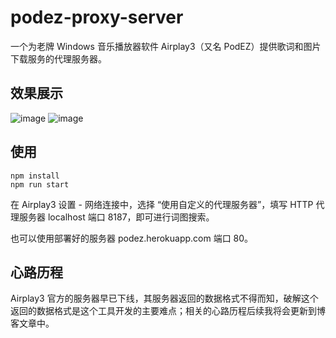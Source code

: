 # podez-proxy-server
一个为老牌 Windows 音乐播放器软件 Airplay3（又名 PodEZ）提供歌词和图片下载服务的代理服务器。

## 效果展示

![image](https://user-images.githubusercontent.com/5051300/134683774-471b16a1-f6c5-4692-b4c7-739f0f7b1514.png)
![image](https://user-images.githubusercontent.com/5051300/134683858-1fba9c99-688d-4a34-bd98-723ccb7b0f1a.png)


## 使用
```
npm install
npm run start
```

在 Airplay3 设置 - 网络连接中，选择 “使用自定义的代理服务器”，填写 HTTP 代理服务器 localhost 端口 8187，即可进行词图搜索。

也可以使用部署好的服务器 podez.herokuapp.com 端口 80。

## 心路历程

Airplay3 官方的服务器早已下线，其服务器返回的数据格式不得而知，破解这个返回的数据格式是这个工具开发的主要难点；相关的心路历程后续我将会更新到博客文章中。

